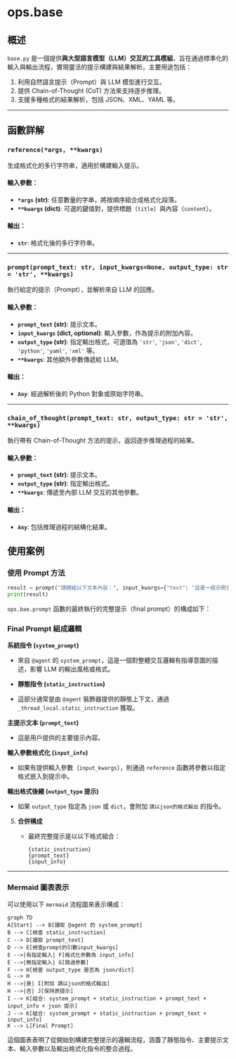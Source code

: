 # ops.base

## 概述

`base.py` 是一個提供**與大型語言模型（LLM）交互的工具模組**，旨在通過標準化的輸入與輸出流程，實現靈活的提示構建與結果解析。主要用途包括：

1. 利用自然語言提示（Prompt）與 LLM 模型進行交互。
2. 提供 Chain-of-Thought (CoT) 方法來支持逐步推理。
3. 支援多種格式的結果解析，包括 JSON、XML、YAML 等。

---

## 函數詳解

### `reference(*args, **kwargs)`

生成格式化的多行字符串，適用於構建輸入提示。

#### 輸入參數：

- **`*args` (str)**: 任意數量的字串，將按順序組合成格式化段落。
- **`**kwargs` (dict)**: 可選的鍵值對，提供標題（`title`）與內容（`content`）。

#### 輸出：

- **`str`**: 格式化後的多行字符串。

---

### `prompt(prompt_text: str, input_kwargs=None, output_type: str = 'str', **kwargs)`

執行給定的提示（Prompt），並解析來自 LLM 的回應。

#### 輸入參數：

- **`prompt_text` (str)**: 提示文本。
- **`input_kwargs` (dict, optional)**: 輸入參數，作為提示的附加內容。
- **`output_type` (str)**: 指定輸出格式，可選值為 `'str'`, `'json'`, `'dict'`, `'python'`, `'yaml'`, `'xml'` 等。
- **`**kwargs`**: 其他額外參數傳遞給 LLM。

#### 輸出：

- **`Any`**: 經過解析後的 Python 對象或原始字符串。

---

### `chain_of_thought(prompt_text: str, output_type: str = 'str', **kwargs)`

執行帶有 Chain-of-Thought 方法的提示，返回逐步推理過程的結果。

#### 輸入參數：

- **`prompt_text` (str)**: 提示文本。
- **`output_type` (str)**: 指定輸出格式。
- **`**kwargs`**: 傳遞至內部 LLM 交互的其他參數。

#### 輸出：

- **`Any`**: 包括推理過程的結構化結果。

## 使用案例

### 使用 Prompt 方法

```python
result = prompt("請總結以下文本內容：", input_kwargs={"text": "這是一段示例文本"}, output_type="json")
print(result)
```

`ops.bae.prompt` 函數的最終執行的完整提示（final prompt）的構成如下：

### Final Prompt 組成邏輯

**系統指令 (`system_prompt`)**

- 來自 `@agent` 的 `system_prompt`，這是一個對整體交互邏輯有指導意圖的描述，影響 LLM 的輸出風格或格式。
- 
  **靜態指令 (`static_instruction`)**

- 這部分通常是由 `@agent` 裝飾器提供的靜態上下文，通過 `_thread_local.static_instruction` 獲取。

**主提示文本 (`prompt_text`)**

- 這是用戶提供的主要提示內容。

**輸入參數格式化 (`input_info`)**

- 如果有提供輸入參數（`input_kwargs`），則通過 `reference` 函數將參數以指定格式嵌入到提示中。

**輸出格式後綴 (`output_type` 提示)**

- 如果 `output_type` 指定為 `json` 或 `dict`，會附加 `請以json的格式輸出` 的指令。

5. **合併構成**
   
   - 最終完整提示是以以下格式組合：
     ```
     {static_instruction}
     {prompt_text}
     {input_info}
     ```

---

### Mermaid 圖表表示

可以使用以下 `mermaid` 流程圖來表示構成：

````mermaid
graph TD
A[Start] --> B[讀取 @agent 的 system_prompt]
B --> C[檢查 static_instruction]
C --> D[讀取 prompt_text]
D --> E[檢查prompt的引數input_kwargs]
E -->|有指定輸入| F[格式化參數為 input_info]
E -->|無指定輸入| G[跳過參數]
F --> H[檢查 output_type 是否為 json/dict]
G --> H
H -->|是| I[附加 請以json的格式輸出]
H -->|否| J[保持原提示]
I --> K[組合: system_prompt + static_instruction + prompt_text + input_info + json 提示]
J --> K[組合: system_prompt + static_instruction + prompt_text + input_info]
K --> L[Final Prompt]
````



這個圖表表明了從開始到構建完整提示的邏輯流程，涵蓋了靜態指令、主要提示文本、輸入參數以及輸出格式化指令的整合過程。

